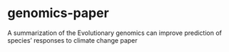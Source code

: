 # genomics-paper
A summarization of the Evolutionary genomics can improve prediction of species’ responses to climate change paper
